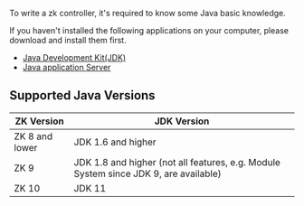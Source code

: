 To write a zk controller, it's required to know some Java basic knowledge. 

If you haven't installed the following applications on your computer, please download and install them first.

- [Java Development Kit(JDK)](https://www.oracle.com/java/technologies/downloads/)
- [Java application Server](setting_up_servers)



## Supported Java Versions

| **ZK Version** | **JDK Version**         |
|----------------|-------------------------|
| ZK 8 and lower | JDK 1.6 and higher       |
| ZK 9           | JDK 1.8 and higher (not all features, e.g. Module System since JDK 9, are available) |
| ZK 10          | JDK 11                   |

